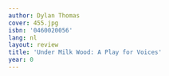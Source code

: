 ```yaml
---
author: Dylan Thomas
cover: 455.jpg
isbn: '0460020056'
lang: nl
layout: review
title: 'Under Milk Wood: A Play for Voices'
year: 0
---
```


